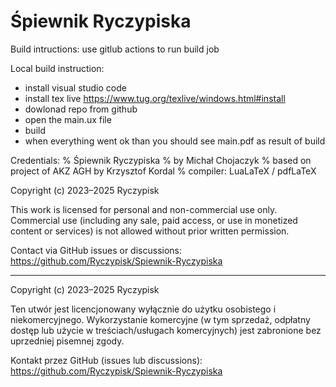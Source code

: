 # Śpiewnik Ryczypiska

Build intructions:
use gitlub actions to run build job 

Local build instruction:
- install visual studio code
- install tex live https://www.tug.org/texlive/windows.html#install
- dowlonad repo from github
- open the main.ux file
- build
- when everything went ok than you should see main.pdf as result of build



Credentials:
% Śpiewnik Ryczypiska
% by Michał Chojaczyk
% based on project of AKZ AGH by Krzysztof Kordal
% compiler: LuaLaTeX / pdfLaTeX


Copyright (c) 2023–2025 Ryczypisk

This work is licensed for personal and non-commercial use only.
Commercial use (including any sale, paid access, or use in monetized content or services) is not allowed without prior written permission.

Contact via GitHub issues or discussions:
https://github.com/Ryczypisk/Spiewnik-Ryczypiska

---

Copyright (c) 2023–2025 Ryczypisk

Ten utwór jest licencjonowany wyłącznie do użytku osobistego i niekomercyjnego.
Wykorzystanie komercyjne (w tym sprzedaż, odpłatny dostęp lub użycie w treściach/usługach komercyjnych) jest zabronione bez uprzedniej pisemnej zgody.

Kontakt przez GitHub (issues lub discussions):
https://github.com/Ryczypisk/Spiewnik-Ryczypiska
